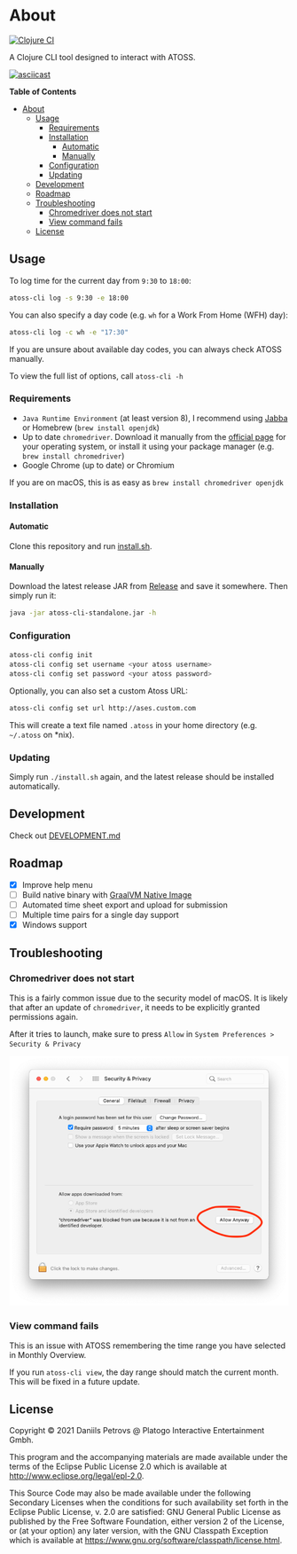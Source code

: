 # About

[![Clojure CI](https://github.com/platogo/atoss-cli/actions/workflows/clojure.yml/badge.svg)](https://github.com/platogo/atoss-cli/actions/workflows/clojure.yml)

A Clojure CLI tool designed to interact with ATOSS. 

[![asciicast](https://asciinema.org/a/517960.svg)](https://asciinema.org/a/517960)

<!-- markdown-toc start - Don't edit this section. Run M-x markdown-toc-refresh-toc -->
**Table of Contents**

- [About](#about)
  - [Usage](#usage)
    - [Requirements](#requirements)
    - [Installation](#installation)
      - [Automatic](#automatic)
      - [Manually](#manually)
    - [Configuration](#configuration)
    - [Updating](#updating)
  - [Development](#development)
  - [Roadmap](#roadmap)
  - [Troubleshooting](#troubleshooting)
    - [Chromedriver does not start](#chromedriver-does-not-start)
    - [View command fails](#view-command-fails)
  - [License](#license)

<!-- markdown-toc end -->

## Usage

To log time for the current day from `9:30` to `18:00`:

```bash
atoss-cli log -s 9:30 -e 18:00
```

You can also specify a day code (e.g. `wh` for a Work From Home (WFH) day):

```bash
atoss-cli log -c wh -e "17:30"
```

If you are unsure about available day codes, you can always check ATOSS manually.

To view the full list of options, call `atoss-cli -h`

### Requirements

- `Java Runtime Environment` (at least version 8), I recommend using [Jabba](https://github.com/shyiko/jabba) or Homebrew (`brew install openjdk`)
- Up to date `chromedriver`. Download it manually from the [official page](https://chromedriver.chromium.org/downloads) for your operating system, or install it using your package manager (e.g. `brew install chromedriver`)
- Google Chrome (up to date) or Chromium

If you are on macOS, this is as easy as `brew install chromedriver openjdk`

### Installation

#### Automatic

Clone this repository and run [install.sh](./install.sh).

#### Manually

Download the latest release JAR from [Release](https://github.com/platogo/atoss-cli/releases) and save it somewhere. Then simply run it:

```bash
java -jar atoss-cli-standalone.jar -h
```

### Configuration

```bash
atoss-cli config init
atoss-cli config set username <your atoss username>
atoss-cli config set password <your atoss password>
```

Optionally, you can also set a custom Atoss URL:

```bash
atoss-cli config set url http://ases.custom.com
```

This will create a text file named `.atoss` in your home directory (e.g. `~/.atoss` on *nix).

### Updating

Simply run `./install.sh` again, and the latest release should be installed automatically.

## Development

Check out [DEVELOPMENT.md](./DEVELOPMENT.md)

## Roadmap

  - [x] Improve help menu
  - [ ] Build native binary with [GraalVM Native Image](https://www.graalvm.org/reference-manual/native-image/)
  - [ ] Automated time sheet export and upload for submission
  - [ ] Multiple time pairs for a single day support
  - [x] Windows support
  
## Troubleshooting

### Chromedriver does not start

This is a fairly common issue due to the security model of macOS. It is likely that after an update of `chromedriver`, it needs to be explicitly granted permissions again.

After it tries to launch, make sure to press `Allow` in `System Preferences > Security & Privacy`

![security](./security.png)

### View command fails

This is an issue with ATOSS remembering the time range you have selected in Monthly Overview.

If you run `atoss-cli view`, the day range should match the current month. This will be fixed in a future update.

## License

Copyright © 2021 Daniils Petrovs @ Platogo Interactive Entertainment Gmbh.

This program and the accompanying materials are made available under the
terms of the Eclipse Public License 2.0 which is available at
http://www.eclipse.org/legal/epl-2.0.

This Source Code may also be made available under the following Secondary
Licenses when the conditions for such availability set forth in the Eclipse
Public License, v. 2.0 are satisfied: GNU General Public License as published by
the Free Software Foundation, either version 2 of the License, or (at your
option) any later version, with the GNU Classpath Exception which is available
at https://www.gnu.org/software/classpath/license.html.

